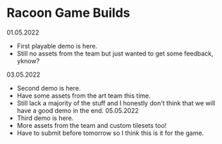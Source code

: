 # Racoon Game Builds
01.05.2022
- First playable demo is here.
- Still no assets from the team but just wanted to get some feedback, yknow?

03.05.2022
- Second demo is here.
- Have some assets from the art team this time.
- Still lack a majority of the stuff and I honestly don't think that we will have a good demo in the end.
05.05.2022
- Third demo is here.
- More assets from the team and custom tilesets too!
- Have to submit before tomorrow so I think this is it for the game.

